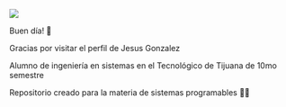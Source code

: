 ![](https://images.cooltext.com/5508812.png)

Buen día! 👋

Gracias por visitar el perfil de Jesus Gonzalez

Alumno de ingeniería en sistemas en el Tecnológico de Tijuana de 10mo semestre

Repositorio creado para la materia de sistemas programables 👨‍🏫
